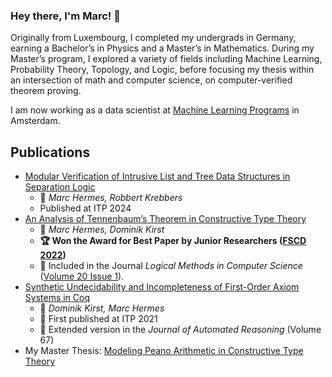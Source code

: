 ### Hey there, I'm Marc! 👋

Originally from Luxembourg, I completed my undergrads in Germany, earning a Bachelor’s in Physics and a Master’s in Mathematics. During my Master’s program, I explored a variety of fields including Machine Learning, Probability Theory, Topology, and Logic, before focusing my thesis within an intersection of math and computer science, on computer-verified theorem proving.

I am now working as a data scientist at [Machine Learning Programs](https://www.mlprograms.com) in Amsterdam.

## Publications

- [Modular Verification of Intrusive List and Tree Data Structures in Separation Logic](https://drops.dagstuhl.de/entities/document/10.4230/LIPIcs.ITP.2024.19)
	- 👥 _Marc Hermes, Robbert Krebbers_
 	- Published at ITP 2024
- [An Analysis of Tennenbaum’s Theorem in Constructive Type Theory](https://lmcs.episciences.org/13204) 
	- 👥 _Marc Hermes, Dominik Kirst_
	- **🏆 Won the Award for Best Paper by Junior Researchers ([FSCD 2022](https://fscd-conference.org/editions/best-paper-awards/))**
	- 📘 Included in the Journal _Logical Methods in Computer Science_ ([Volume 20 Issue 1](https://lmcs.episciences.org/volume/view/id/925)).
- [Synthetic Undecidability and Incompleteness of First-Order Axiom Systems in Coq ](https://link.springer.com/article/10.1007/s10817-022-09647-x)
	- 👥 _Dominik Kirst, Marc Hermes_
	- 🔖 First published at ITP 2021
	- 📘 Extended version in the _Journal of Automated Reasoning_ (Volume 67) 
- My Master Thesis: [Modeling Peano Arithmetic in Constructive Type Theory](https://raw.githubusercontent.com/HermesMarc/Documents/main/thesis.pdf)
